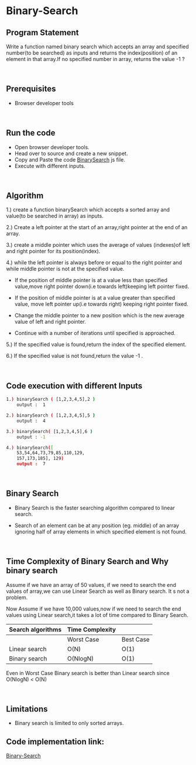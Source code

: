 # Binary-Search


## Program Statement
Write a function  named binary search which accepts an array and specified number(to be searched) as inputs and returns the index(position) of an element in that array.If no specified number in array, returns  the value -1 ?

<br>

## Prerequisites
* Browser developer tools

<br>

## Run the code
* Open browser developer tools.
* Head over to source and create a new snippet.
* Copy and Paste the code [BinarySearch](./binary-search.js) js file. 
* Execute with different inputs. 

<br>

## Algorithm
1.) create a function binarySearch  which accepts a sorted array and value(to be searched in array) as inputs.

2.) Create a left pointer at the start of an array,right pointer at the end of  an array.

3.) create a middle pointer  which uses  the average of values (indexes)of left and right pointer for its position(index).

4.) while the left pointer is always  before or equal to the right pointer and while middle pointer is not at the specified value.

* If the position of middle pointer is at a value less than specified value,move right pointer down(i.e towards left)keeping left pointer fixed.

* If the position of middle pointer is at a value greater than specified value, move left pointer up(i.e towards right) keeping right pointer fixed.

* Change the middle pointer to a new position which is the new average value of left and right pointer.

* Continue with a number of iterations until specified is approached.

5.) If the specified value is found,return the index of the specified element.

6.) If the specified value is not found,return the value  -1 .

<br>

## Code execution with different Inputs
``` bash
1.) binarySearch ( [1,2,3,4,5],2 )    
    output :  1

2.) binarySearch ( [1,2,3,4,5],5 )    
    output :  4

3.) binarySearch( [1,2,3,4,5],6 )     
    output : -1

4.) binarySearch([                    
    53,54,64,73,79,85,110,129,
    157,173,185], 129)
    output :  7
```

<br>

## Binary Search
* Binary Search is the faster searching algorithm compared to linear search.

* Search of an element can be at any position (eg. middle) of an array ignoring half of  array elements in which specified element is not found.

<br>

## Time Complexity of Binary Search and Why binary search
Assume if we have an array of 50 values, if we need to search the end values  of array,we can use Linear Search as well as Binary search. It s not a problem.

Now Assume if we have 10,000 values,now if we need to search the end values using Linear search,it takes a lot of time compared to Binary Search.

 |Search algorithms   |                Time Complexity       |  |
 |------------------- |:------------------ |:---------------    |
 |                    |  Worst Case        |          Best Case |
 |Linear search       |  O(N)              |          O(1)      |
 |Binary search       |  O(NlogN)          |          O(1)      |


Even in Worst Case Binary search is better than Linear search since
O(NlogN) < O(N)

<br>

## Limitations
* Binary search is limited to only sorted arrays.

## Code implementation link:
[Binary-Search](./binary-search.js)

